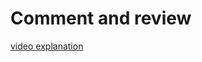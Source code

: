 # Comment and review

[video explanation](https://drive.google.com/file/d/1rLzm0kQW3ZuboXabU46bfkG6dQbcqf-u/view?usp=sharing)
